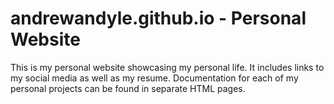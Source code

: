 # andrewandyle.github.io - Personal Website

This is my personal website showcasing my personal life. It includes links to my social media as well as my resume. Documentation for each of my personal projects can be found in separate HTML pages.

